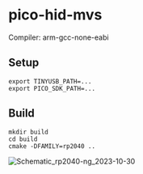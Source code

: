 # pico-hid-mvs

Compiler: arm-gcc-none-eabi

## Setup
```
export TINYUSB_PATH=...
export PICO_SDK_PATH=...
```

## Build
```
mkdir build
cd build
cmake -DFAMILY=rp2040 ..
```

![Schematic_rp2040-ng_2023-10-30](https://github.com/marcopeocchi/hid-to-mvs/assets/35533749/6a9f3881-a418-4e64-8d32-ef382b46b315)

